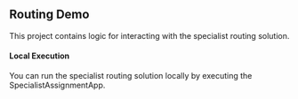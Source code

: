 ## Routing Demo
This project contains logic for interacting with the specialist routing solution.

#### Local Execution
You can run the specialist routing solution locally by executing the SpecialistAssignmentApp.
